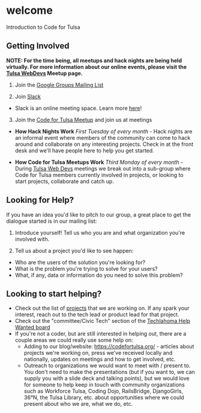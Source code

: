 # welcome
Introduction to Code for Tulsa

## Getting Involved
**NOTE: For the time being, all meetups and hack nights are being held virtually. For more information about our online events, please visit the [Tulsa WebDevs](https://www.meetup.com/Tulsa-Web-Devs/events/) Meetup page.**

1. Join the [Google Groups Mailing List](https://groups.google.com/forum/#!forum/code-for-tulsa)

2. Join [Slack](https://slack.techlahoma.org)
* Slack is an online meeting space. Learn more [here](https://www.slack.com)!

3. Join the [Code for Tulsa Meetup](https://www.meetup.com/Tulsa-Web-Devs/events/) and join us at meetings

* **How Hack Nights Work** *First Tuesday of every month* - Hack nights are an informal event where members of the community can come to hack around and collaborate on any interesting projects. Check in at the front desk and we'll have people here to help you get started. 

* **How Code for Tulsa Meetups Work** *Third Monday of every month* - During [Tulsa Web Devs](http://tulsawebdevs.org/) meetings we break out into a sub-group where Code for Tulsa members currently involved in projects, or looking to start projects, collaborate and catch up.

## Looking for Help?

If you have an idea you'd like to pitch to our group, a great place to get the dialogue started is in our mailing list:

1. Introduce yourself! Tell us who you are and what organization you're involved with.

2. Tell us about a project you'd like to see happen:

  * Who are the users of the solution you're looking for?
  * What is the problem you're trying to solve for your users?
  * What, if any, data or information do you need to solve this problem?
  
## Looking to start helping?

  * Check out the list of [projects](https://github.com/orgs/codefortulsa/projects) that we are working on. If any spark your interest, reach out to the tech lead or product lead for that project.
  * Check out the "committee/Civic Tech" section of the [Techlahoma Help Wanted board](https://help-wanted.techlahoma.org/)
  * If you're not a coder, but are still interested in helping out, there are a couple areas we could really use some help on:
    * Adding to our blog/website: https://codefortulsa.org/ - articles about projects we're working on, press we've received locally and nationally, updates on meetings and how to get involved, etc.    
    * Outreach to organizations we would want to meet with / present to. You don't need to make the presentations (but if you want to, we can supply you with a slide deck and talking points), but we would love for someone to help keep in touch with community organizations such as Workforce Tulsa, Coding Dojo, RailsBridge, DjangoGirls, 36°N, the Tulsa Library, etc. about opportunities where we could present about who we are, what we do, etc.
